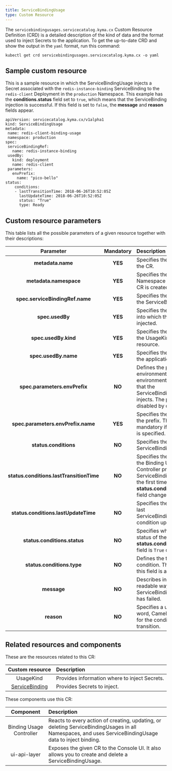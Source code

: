 ```yaml
---
title: ServiceBindingUsage
type: Custom Resource
---
```


The `servicebindingusages.servicecatalog.kyma.cx` Custom Resource Definition (CRD) is a detailed description of the kind of data and the format used to inject Secrets to the application. To get the up-to-date CRD and show the output in the `yaml` format, run this command:

```
kubectl get crd servicebindingusages.servicecatalog.kyma.cx -o yaml
```

## Sample custom resource

This is a sample resource in which the ServiceBindingUsage injects a Secret associated with the `redis-instance-binding` ServiceBinding to the `redis-client` Deployment in the `production` Namespace. This example has the **conditions.status** field set to `true`, which means that the ServiceBinding injection is successful. If this field is set to `false`, the **message** and **reason** fields appear.

```
apiVersion: servicecatalog.kyma.cx/v1alpha1
kind: ServiceBindingUsage
metadata:
 name: redis-client-binding-usage
 namespace: production
spec:
 serviceBindingRef:
   name: redis-instance-binding
 usedBy:
   kind: deployment
   name: redis-client
 parameters:
   envPrefix:
     name: "pico-bello"
status:
    conditions:
    - lastTransitionTime: 2018-06-26T10:52:05Z
      lastUpdateTime: 2018-06-26T10:52:05Z
      status: "True"
      type: Ready
```

## Custom resource parameters

This table lists all the possible parameters of a given resource together with their descriptions:


| Parameter   |      Mandatory      |  Description |
|:----------:|:-------------:|:------|
| **metadata.name** |    **YES**   | Specifies the name of the CR. |
| **metadata.namespace** |    **YES**   | Specifies the Namespace in which the CR is created. |
| **spec.serviceBindingRef.name** |    **YES**   | Specifies the name of the ServiceBinding. |
| **spec.usedBy** |    **YES**   | Specifies the application into which the Secret is injected. |
| **spec.usedBy.kind** |    **YES**   | Specifies the name of the UsageKind custom resource. |
| **spec.usedBy.name** |    **YES**   | Specifies the name of the application. |
| **spec.parameters.envPrefix** |    **NO**   | Defines the prefix of environment variables environment variables that the ServiceBindingUsage injects. The prefixing is disabled by default. |
| **spec.parameters.envPrefix.name** |    **YES**   | Specifies the name of the prefix. This field is mandatory if **envPrefix** is specified.  |
| **status.conditions** |    **NO**   | Specifies the state of the ServiceBindingUsage.|
| **status.conditions.lastTransitionTime** |    **NO**   | Specifies the time when the Binding Usage Controller processes the ServiceBindingUsage for the first time or when the **status.conditions.status** field changes. |
| **status.conditions.lastUpdateTime** |    **NO**   | Specifies the time of the last ServiceBindingUsage condition update. |
| **status.conditions.status** |    **NO**   |  Specifies whether the status of the **status.conditions.type** field is `True` or `False`. |
| **status.conditions.type** |    **NO**   | Defines the type of the condition. The value of this field is always `Ready`. |
| **message** |    **NO**   | Describes in a human-readable way why the ServiceBinding injection has failed. |
| **reason** |    **NO**   | Specifies a unique, one-word, CamelCase reason for the condition's last transition. |


## Related resources and components

These are the resources related to this CR:

| Custom resource   |   Description |
|:----------:|:------|
| UsageKind |  Provides information where to inject Secrets. |
| [ServiceBinding](https://kubernetes.io/docs/concepts/extend-kubernetes/service-catalog/#api-resources) |  Provides Secrets to inject.  |


These components use this CR:

| Component   |   Description |
|:----------:|:------|
| Binding Usage Controller |  Reacts to every action of creating, updating, or deleting ServiceBindingUsages in all Namespaces, and uses ServiceBindingUsage data to inject binding. |
| ui-api-layer |  Exposes the given CR to the Console UI. It also allows you to create and delete a ServiceBindingUsage. |
